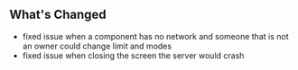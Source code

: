## What's Changed

* fixed issue when a component has no network and someone that is not an owner could change limit and modes
* fixed issue when closing the screen the server would crash